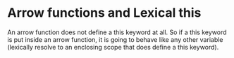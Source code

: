 # Arrow functions and Lexical this
An arrow function does not define a this keyword at all. So if a this keyword is put inside an arrow function, it is going to behave like any other variable (lexically resolve to an enclosing scope that does define a this keyword).
